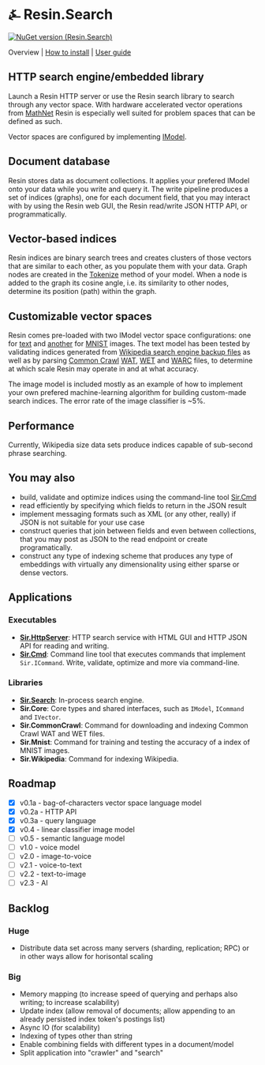 # &#9084; Resin.Search

[![NuGet version (Resin.Search)](https://img.shields.io/nuget/v/Resin.Search.svg?style=flat-square)](https://www.nuget.org/packages/Resin.Search/) 

Overview | [How to install](https://github.com/kreeben/resin/blob/master/INSTALL.md) | [User guide](https://github.com/kreeben/resin/blob/master/USER-GUIDE.md) 

## HTTP search engine/embedded library
Launch a Resin HTTP server or use the Resin search library to search through any vector space. With hardware accelerated vector operations from 
[MathNet](https://github.com/mathnet/mathnet-numerics) Resin is especially well suited for problem spaces that can be defined as such.

Vector spaces are configured by implementing [IModel<T>](https://github.com/kreeben/resin/blob/master/src/Sir.VectorSpace/IModel.cs). 

## Document database
Resin stores data as document collections. It applies your prefered IModel<T> onto your data while you write and query it. 
The write pipeline produces a set of indices (graphs), one for each document field, that you may interact with by using the Resin web GUI, 
the Resin read/write JSON HTTP API, or programmatically.

## Vector-based indices
Resin indices are binary search trees and creates clusters of those vectors that are similar to each other, as you populate them with your data. 
Graph nodes are created in the [Tokenize](https://github.com/kreeben/resin/blob/master/src/Sir.VectorSpace/IModel.cs#L12) method of your model. 
When a node is added to the graph its cosine angle, i.e. its similarity to other nodes, determine its position (path) within the graph.

## Customizable vector spaces
Resin comes pre-loaded with two IModel vector space configurations: one for [text](https://github.com/kreeben/resin/blob/master/src/Sir.Search/Models/BagOfCharsModel.cs) 
and [another](https://github.com/kreeben/resin/blob/master/src/Sir.Search/Models/LinearClassifierImageModel.cs) for [MNIST](http://yann.lecun.com/exdb/mnist/) images. 
The text model has been tested by validating indices generated from [Wikipedia search engine backup files](https://dumps.wikimedia.org/other/cirrussearch/current/) as well as by parsing 
[Common Crawl](http://commoncrawl.org/) [WAT](https://commoncrawl.org/the-data/get-started/#WAT-Format), [WET](https://commoncrawl.org/the-data/get-started/#WET-Format) 
and [WARC](https://commoncrawl.org/the-data/get-started/#WARC-Format) files, to determine at which scale Resin may operate in and at what accuracy. 

The image model is included mostly as an example of how to implement your own prefered machine-learning algorithm for building custom-made search indices. 
The error rate of the image classifier is ~5%. 

## Performance
Currently, Wikipedia size data sets produce indices capable of sub-second phrase searching. 

## You may also  
- build, validate and optimize indices using the command-line tool [Sir.Cmd](https://github.com/kreeben/resin/blob/master/src/Sir.Cmd/README.md)
- read efficiently by specifying which fields to return in the JSON result
- implement messaging formats such as XML (or any other, really) if JSON is not suitable for your use case
- construct queries that join between fields and even between collections, that you may post as JSON to the read endpoint or create programatically.
- construct any type of indexing scheme that produces any type of embeddings with virtually any dimensionality using either sparse or dense vectors.

## Applications

### Executables

- __[Sir.HttpServer](https://github.com/kreeben/resin/blob/master/src/Sir.HttpServer/README.md)__: HTTP search service with HTML GUI and HTTP JSON API for reading and writing.  
- __[Sir.Cmd](https://github.com/kreeben/resin/blob/master/src/Sir.Cmd/README.md)__: Command line tool that executes commands that implement `Sir.ICommand`. Write, validate, optimize and more via command-line.

### Libraries

- __[Sir.Search](https://github.com/kreeben/resin/blob/master/src/Sir.Search/README.md)__: In-process search engine.  
- __Sir.Core__: Core types and shared interfaces, such as `IModel`, `ICommand` and `IVector`.
- __Sir.CommonCrawl__: Command for downloading and indexing Common Crawl WAT and WET files.  
- __Sir.Mnist__: Command for training and testing the accuracy of a index of MNIST images.  
- __Sir.Wikipedia__: Command for indexing Wikipedia.  

## Roadmap

- [x] v0.1a - bag-of-characters vector space language model
- [x] v0.2a - HTTP API
- [x] v0.3a - query language
- [x] v0.4 - linear classifier image model
- [ ] v0.5 - semantic language model
- [ ] v1.0 - voice model
- [ ] v2.0 - image-to-voice
- [ ] v2.1 - voice-to-text
- [ ] v2.2 - text-to-image
- [ ] v2.3 - AI

## Backlog

### Huge
- Distribute data set across many servers (sharding, replication; RPC) or in other ways allow for horisontal scaling

### Big
- Memory mapping (to increase speed of querying and perhaps also writing; to increase scalability)
- Update index (allow removal of documents; allow appending to an already persisted index token's postings list)
- Async IO (for scalability)
- Indexing of types other than string
- Enable combining fields with different types in a document/model
- Split application into "crawler" and "search"